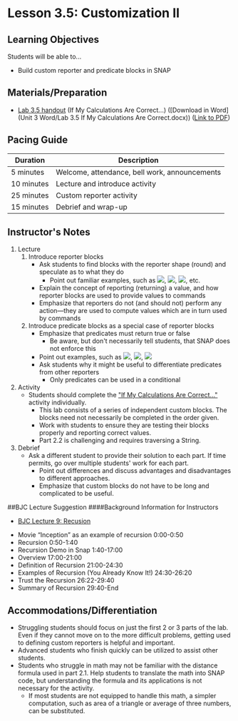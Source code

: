 <!--- REVISED -->
# Lesson 3.5: Customization II

## Learning Objectives

Students will be able to...

-   Build custom reporter and predicate blocks in SNAP

## Materials/Preparation

-   [Lab 3.5 handout](lab_35.md) (If My Calculations Are Correct...) ([Download in Word](Unit 3 Word/Lab 3.5 If My Calculations Are Correct.docx)) ([Link to PDF](https://teals.sharepoint.com/curriculum/_layouts/15/guestaccess.aspx?guestaccesstoken=BKutmPhPYHFHyejuzJOMtUqlof3QLpHofIy3b0oTbyA%3d&docid=03cba66e93c6c4da1897aac268c1a6d99))

## Pacing Guide

| Duration   | Description                                   |
| ---------- | --------------------------------------------- |
| 5 minutes  | Welcome, attendance, bell work, announcements |
| 10 minutes | Lecture and introduce activity                |
| 25 minutes | Custom reporter activity                      |
| 15 minutes | Debrief and wrap-up                           |

## Instructor's Notes

1.  Lecture
    1.  Introduce reporter blocks
        -   Ask students to find blocks with the reporter shape (round) and speculate as to what they do
            -   Point out familiar examples, such as ![](xposition.png), ![](answer.png), ![](pickrandom.png), etc.
        -   Explain the concept of reporting (returning) a value, and how reporter blocks are used to provide values to commands
        -   Emphasize that reporters do not (and should not) perform any action—they are used to compute values which are in turn used by commands
    2.  Introduce predicate blocks as a special case of reporter blocks
        -   Emphasize that predicates must return true or false
            -   Be aware, but don't necessarily tell students, that SNAP does not enforce this
        -   Point out examples, such as ![](touching.png), ![](lessThan.png), ![](and.png)
        -   Ask students why it might be useful to differentiate predicates from other reporters
            -   Only predicates can be used in a conditional
2.  Activity
    -   Students should complete the ["If My Calculations Are Correct..."](lab_34.md) activity individually.
        -   This lab consists of a series of independent custom blocks.  The blocks need not necessarily be completed in the order given.
        -   Work with students to ensure they are testing their blocks properly and reporting correct values.
        -   Part 2.2 is challenging and requires traversing a String.
3.  Debrief
    -   Ask a different student to provide their solution to each part.  If time permits, go over multiple students' work for each part.
        -   Point out differences and discuss advantages and disadvantages to different approaches.
        -   Emphasize that custom blocks do not have to be long and complicated to be useful.

##BJC Lecture Suggestion
####Background Information for Instructors 
* [BJC Lecture 9: Recusion](https://www.youtube.com/watch?v=JKn3nsfzBdA)
 - Movie “Inception” as an example of recursion 0:00-0:50
 - Recursion 0:50-1:40
 - Recursion Demo in Snap 1:40-17:00
 - Overview 17:00-21:00
 - Definition of Recursion 21:00-24:30
 - Examples of Recursion (You Already Know It!) 24:30-26:20
 - Trust the Recursion 26:22-29:40
 - Summary of Recursion 29:40-End


## Accommodations/Differentiation

-   Struggling students should focus on just the first 2 or 3 parts of the lab.  Even if they cannot move on to the more difficult problems, getting used to defining custom reporters is helpful and important.
-   Advanced students who finish quickly can be utilized to assist other students.
-   Students who struggle in math may not be familiar with the distance formula used in part 2.1.  Help students to translate the math into SNAP code, but understanding the formula and its applications is not necessary for the activity.
    -   If most students are not equipped to handle this math, a simpler computation, such as area of a triangle or average of three numbers, can be substituted.
